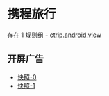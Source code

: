 # 携程旅行

存在 1 规则组 - [ctrip.android.view](/src/apps/ctrip.android.view.ts)

## 开屏广告

- [快照-0](https://gkd-kit.gitee.io/import/12472613)
- [快照-1](https://gkd-kit.songe.li/import/12511071)
